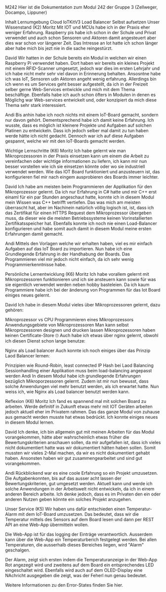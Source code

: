 M242
Hier ist die Dokumentation zum Modul 242 der Gruppe 3 (Zellweger, Docampo, Lippuner)

Inhalt
Lernumgebung
Cloud
IoTKitV3
Load Balancer
Selbst aufsetzen
Unser Wissenstand (K2)
Moritz
Mit IOT und MCUs habe ich in der Praxis eher weniger Erfahrung. Raspberry pis habe ich schon in der Schule und Privat verwendet und auch schon Sensoren und Aktoren damit angesteuert aber dies war schon vor längerer Zeit. Das Intresse an Iot hatte ich schon länger aber habe mich bis jezt nie in die sache reingestürzt.

David
Wir hatten in der Schule bereits ein Modul in welchen wir einen Raspberry Pi verwendet haben. Dort haben wir bereits ein kleines Projekt mit einem RFID-Scanner umgesetzt, jedoch war dies im ersten Lehrjahr und ich habe nicht mehr sehr viel davon in Erinnerung behalten. Ansosntne habe ich was IoT, Sensoren udn Aktoren angeht wenig erfahrung. Allerdings bin ich wenn es um Services geht besser aufgestellt, da ich in der Freizeit selber gerne Web-Services entwickle und mich mit dem Thema beschäftige. Ebenfalls habe ich auch schon öfters in Modulen in denen es Möglichg war Web-services entwickelt und, oder konzipiert da mich diese Thema sehr stark interessiert.

Andi
Bis anhin habe ich noch nichts mit einem IoT-Board gemacht, sondern nur davon gehört. Dementsprechend habe ich damit keine Erfahrung. Ich wusste, dass es möglich ist kleinere Projekte und Aufgaben auf solchen Platinen zu entwickeln. Dass ich jedoch selber mal damit zu tun haben werde hätte ich nicht gedacht. Dennoch war ich auf diese Aufgaben gespannt, welche wir mit den IoT-Boards gemacht werden.

Wichtige Lernschritte (K6)
Moritz
Ich habe gelernt wie man Mikroprozessoren in der Praxis einsetzen kann um einem die Arbeit zu vereinfachen oder wichtige informationen zu liefern, ich kann mir nun besser vorstellen wie ich sie einsetzen könnte oder wo sie industriell verwendet werden. Wie das IOT Board funktioniert und anzusteuern ist, das konfigurieren fiel mir nach eingem ausprobieren des Boards immer leichter.

David
Ich habe am meisten beim Programmieren der Applikation für den Mikroprozessor gelernt. Da ich nur Erfahrung in C# hatte und mir C++ erst einaml für ein par Stunden angeschaut hatte, konnte ich in diesem Modul mein Wissen was C++ betrifft vertiefen. Das was mich am meisten überrascht hat, aber im Nachinein natürlich völlig logisch ist, ist, dass ich das Zertifikat für einen HTTPS Request dem Mikroprozessor übergeben muss, da dieser wie die meisten Betriebssysteme keinen Vorinstallierten Zertifikatsspeicher hat. Ebenfalls konnte ich noch nie einen Load-Balancer konfigurieren und habe somit auch damit in diesem Modul meine ersten Erfahrungen damit gemacht.

Andi
Mittels den Vorlagen welche wir erhalten haben, viel es mir einfach Aufgaben auf das IoT Board zu importieren. Nun habe ich eine Grundlegende Erfahrung in der Handhabung der Boards. Das Programmieren viel mir jedoch nicht einfach, da ich sehr wenig Programmierkenntnisse habe.

Persönliche Lernentwicklung (K6)
Moritz
Ich habe vorallem gelernt mit Mikroprozessoren funktionieren und ich sie ansteuern kann sowie für was sie eigentlich verwendet werden neben hobby basteleien. Da ich kaum Programmiere habe ich bei der änderung von Programmen für das Iot Board einiges neues gelernt.

David
Ich habe in diesem Modul vieles über Mikroprozessoren gelernt, dazu gehören:

Mikroprozessor vs CPU
Programmieren eines Mikroprozessors
Anwendungsgebiete von Mikroprozessoren
Man kann selbst Mikroprozessoren designen und drucken lassen
Mikroprozessoren haben keinen Certificate-Store 🙄
Auch habe ich etwas über nginx gelernt, obwohl ich diesen Dienst schon lange benutze:

Nginx als Load balancer
Auch konnte ich noch einiges über das Prinzip Laod Balancer lernen:

Prinzipien wie Round-Robin, least connected
IP Hash bei Laod Balancing
Sessionhandling einer Applikation muss beim load-balancing angepasst werden
Andi
In diesem Modul habe ich grundlegende Erfahrungen bezüglich Mikroporzessoren gelernt. Zudem ist mir nun bewusst, dass solche Anwendungen viel mehr benutzt werden, als ich erwartet hatte. Nun weiss ich, wie Nginx als Load balancer benutzt werden kann.

Reflexion (K6)
Moritz
Ich fand es spannend mal mit solchen Board zu arbeiten. Werde definitif in Zukunft etwas mehr mit IOT Geräten arbeiten jedoch aktuell eher im Privatem rahmen. Das das ganze Modul von zuhause aus gemacht werden musste hat etwas bedrückt. Ich konnte einiges neues in diesem Modul lernen.

David
Ich denke, ich bin allgemein gut mit meinen Arbeiten für das Modul vorangekommen, hätte aber wahrscheinlich etwas früher die Bewertungskriterien anschauen sollen, da mir aufgefallen ist, dass ich vieles nicht dokumentiert hatte was wir dokumentiert hätten haben sollen. Somit mussten wir vieles 2-Mal machen, da wir es nicht dokumentiert gehabt haben. Ansonsten haben wir gut zusammengearbeitet und sind gut vorangekommen.

Andi
Rückblickend war es eine coole Erfahrung so ein Projekt umzusetzen. Die Aufgabenkonnten, bis auf das ausser acht lassen der Bewertungskriterien, gut umgesetzt werden. Aktuell kann und werde ich solche Anwendungen in der Arbeitswelt nicht entwickeln, da ich in einem anderen Bereich arbeite. Ich denke jedoch, dass es im Privaten den ein oder anderen Nutzen geben könnte ein solches Projekt anzugehen.

Unser Service (K5)
Wir haben uns dafür entschieden einen Temperatur-Alarm mit dem IoT-Board umzusetzen. Das bedeutet, dass wir die Temperatur mittels des Sensors auf dem Board lesen und dann per REST API an eine Web-App übermitteln wollen.

Die Web-App ist für das logging der Einträge verantwortlich. Ausserdem kann über die Web-App ein Temperaturberich festgelegt werden. Bei allen Temperaturen, die ausserhalb dieses Bereiches liegen, wird "Alarm" geschalgen.

Der Alarm, zeigt sich ersten indem die Temperaturanzeige in der Web-App Rot angezegit wird und zweitens auf dem Board ein entsprechendes LED eingeschaltet wird. Ebenfalls wird auch auf dem OLED-Display eine NAchricht ausgegeben die zeigt, was der Feherl nun genau bedeutet.

Weitere Informationen zu den Error-States finden Sie hier.
